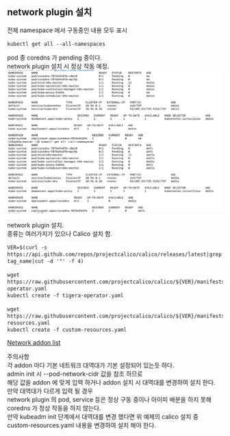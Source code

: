 ## network plugin 설치
전체 namespace 에서 구동중인 내용 모두 표시
```shell
kubectl get all --all-namespaces
```
pod 중 coredns 가 pending 중이다.  
network plugin 설치 시 정상 작동 예정.
![](./img/Screenshot%202023-04-16%20at%206.23.48%20PM.png)

network plugin 설치.  
종류는 여러가지가 있으나 Calico 설치 함.
```shell
VER=$(curl -s https://api.github.com/repos/projectcalico/calico/releases/latest|grep tag_name|cut -d '"' -f 4)

wget https://raw.githubusercontent.com/projectcalico/calico/${VER}/manifests/tigera-operator.yaml
kubectl create -f tigera-operator.yaml

wget https://raw.githubusercontent.com/projectcalico/calico/${VER}/manifests/custom-resources.yaml
kubectl create -f custom-resources.yaml
```

[Network addon list](https://kubernetes.io/docs/concepts/cluster-administration/addons/)

주의사항  
각 addon 마다 기본 네트워크 대역대가 기본 설정되어 있는듯 하다.    
admin init 시 --pod-network-cidr 값을 참조 하므로  
해당 값을 addon 에 맞게 입력 하거나 addon 설치 시 대역대를 변경하여 설치 한다.  
만약 대역대가 다르게 입력 될 경우  
network plugin 의 pod, service 등은 정상 구동 중이나 아이피 배분을 하지 못해  
coredns 가 정상 작동을 하지 않는다.  
만약 kubeadm init 단계에서 대역대를 변경 했다면
위 예제의 calico 설치 중 custom-resources.yaml 내용을 변경하여 설치 해야 한다.
